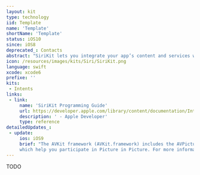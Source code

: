 ```yaml
---
layout: kit
type: technology
iid: Template
name: 'Template'
shortName: 'Template'
status: iOS10
since: iOS8
deprecated_: Contacts
abstract: "SiriKit lets you integrate your app’s content and services with the system. As its name implies, SiriKit is used most prominently to support Siri, giving users the ability to control your app’s behavior using their voice. "
icon: /resources/images/kits/Siri/SiriKit.png
language: swift
xcode: xcode6
prefixe: ''
kits:
 - Intents
links:
 - link:
     name: 'SiriKit Programming Guide'
     url: https://developer.apple.com/library/content/documentation/Intents/Conceptual/SiriIntegrationGuide/index.html#//apple_ref/doc/uid/TP40016875
     description: ' - Apple Developer'
     type: reference
detailedUpdates_:
 - update:
     ios: iOS9
     brief: "The AVKit framework (AVKit.framework) includes the AVPictureInPictureController and AVPlayerViewController classes, 
     which help you participate in Picture in Picture. For more information about Picture in Picture, see 'Multitasking Enhancements for iPad'."
---
```


TODO